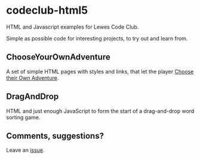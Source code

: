 # codeclub-html5
HTML and Javascript examples for Lewes Code Club. 

Simple as possible code for interesting projects, to try out and learn from.

## ChooseYourOwnAdventure

A set of simple HTML pages with styles and links, that let the player [Choose their Own Adventure](https://en.wikipedia.org/wiki/Choose_Your_Own_Adventure).

## DragAndDrop

HTML and just enough JavaScript to form the start of a drag-and-drop word sorting game.

## Comments, suggestions?

Leave an [issue](Issues).
